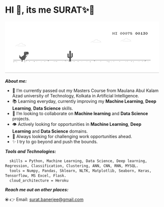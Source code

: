 # HI 👋, its me SURAT✨👋

![chrome_dino](chrome_dino.gif)

***About me:***
- 🔭 I’m currently passed out my Masters Course from Maulana Abul Kalam Azad university of Technology, Kolkata in Artificial Intelligence.
- 📚 Learning everyday, currently improving my **Machine Learning**, **Deep Learning**, **Data Science** skills.
- 🤝 I’m looking to collaborate on **Machine learning** and **Data Science** projects.
- 👁️ Actively looking for opportunities in **Machine Learning**, **Deep Learning** and **Data Science** domains.
- 🌋 Always looking for challenging work opportunities ahead.
- ✨ I try to go beyond and push the bounds.

***Tools and Technologies:***     
     
```
  skills = Python, Machine Learning, Data Science, Deep learning, Regression, Classification, Clustering, ANN, CNN, RNN, MYSQL.
  tools = Numpy, Pandas, Sklearn, NLTK, Matplotlib, Seaborn, Keras, Tensorflow, MS Excel, Flask.
  cloud_architecture = Heroku
```  

***Reach me out on other places:***

⦿ 👉 Email: surat.banerjee@gmail.com
